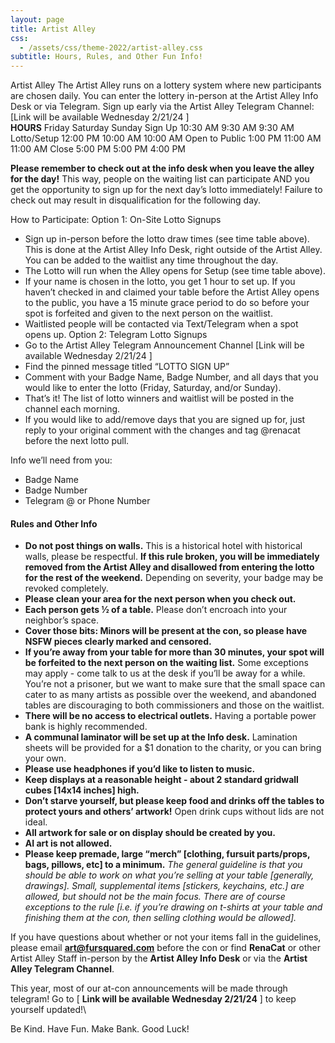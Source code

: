 ```yaml
---
layout: page
title: Artist Alley
css:
  - /assets/css/theme-2022/artist-alley.css
subtitle: Hours, Rules, and Other Fun Info!
---
```

Artist Alley
The Artist Alley runs on a lottery system where new participants are chosen daily. You can enter the lottery in-person at the Artist Alley Info Desk or via Telegram.
Sign up early via the Artist Alley Telegram Channel: \[Link will be available Wednesday 2/21/24 ]
\
**HOURS**
Friday
Saturday
Sunday
Sign Up
10:30 AM
9:30 AM
9:30 AM
Lotto/Setup
12:00 PM
10:00 AM
10:00 AM
Open to Public
1:00 PM
11:00 AM
11:00 AM
Close
5:00 PM
5:00 PM
4:00 PM

**Please remember to check out at the info desk when you leave the alley for the day!**
This way, people on the waiting list can participate AND you get the opportunity to sign up for the next day’s lotto immediately! Failure to check out may result in disqualification for the following day.

How to Participate:
Option 1: On-Site Lotto Signups

* Sign up in-person before the lotto draw times (see time table above). This is done at the Artist Alley Info Desk, right outside of the Artist Alley. You can be added to the waitlist any time throughout the day.
* The Lotto will run when the Alley opens for Setup (see time table above).
* If your name is chosen in the lotto, you get 1 hour to set up. If you haven’t checked in and claimed your table before the Artist Alley opens to the public, you have a 15 minute grace period to do so before your spot is forfeited and given to the next person on the waitlist.
* Waitlisted people will be contacted via Text/Telegram when a spot opens up.
  Option 2: Telegram Lotto Signups
* Go to the Artist Alley Telegram Announcement Channel \[Link will be available Wednesday 2/21/24 ]
* Find the pinned message titled “LOTTO SIGN UP”
* Comment with your Badge Name, Badge Number, and all days that you would like to enter the lotto (Friday, Saturday, and/or Sunday).
* That’s it! The list of lotto winners and waitlist will be posted in the channel each morning.
* If you would like to add/remove days that you are signed up for, just reply to your original comment with the changes and tag @renacat before the next lotto pull.

Info we’ll need from you:

* Badge Name
* Badge Number
* Telegram @ or Phone Number

#### Rules and Other Info

* **Do not post things on walls.** This is a historical hotel with historical walls, please be respectful. **If this rule broken, you will be immediately removed from the Artist Alley and disallowed from entering the lotto for the rest of the weekend.** Depending on severity, your badge may be revoked completely.
* **Please clean your area for the next person when you check out.**
* **Each person gets ½ of a table.** Please don’t encroach into your neighbor’s space.
* **Cover those bits: Minors will be present at the con, so please have NSFW pieces clearly marked and censored.**
* **If you’re away from your table for more than 30 minutes, your spot will be forfeited to the next person on the waiting list.** Some exceptions may apply - come talk to us at the desk if you’ll be away for a while. You’re not a prisoner, but we want to make sure that the small space can cater to as many artists as possible over the weekend, and abandoned tables are discouraging to both commissioners and those on the waitlist.
* **There will be no access to electrical outlets.** Having a portable power bank is highly recommended.
* **A communal laminator will be set up at the Info desk.** Lamination sheets will be provided for a $1 donation to the charity, or you can bring your own.
* **Please use headphones if you’d like to listen to music.**
* **Keep displays at a reasonable height - about 2 standard gridwall cubes \[14x14 inches] high.** 
* **Don’t starve yourself, but please keep food and drinks off the tables to protect yours and others’ artwork!** Open drink cups without lids are not ideal.
* **All artwork for sale or on display should be created by you.**
* **AI art is not allowed.**
* **Please keep premade, large “merch” \[clothing, fursuit parts/props, bags, pillows, etc] to a minimum.**
  *The general guideline is that you should be able to work on what you’re selling at your table \[generally, drawings]. Small, supplemental items \[stickers, keychains, etc.] are allowed, but should not be the main focus. There are of course exceptions to the rule \[i.e. if you’re drawing on t-shirts at your table and finishing them at the con, then selling clothing would be allowed].*

If you have questions about whether or not your items fall in the guidelines, please email **art@fursquared.com** before the con or find **RenaCat** or other Artist Alley Staff in-person by the **Artist Alley Info Desk** or via the **Artist Alley Telegram Channel**.

This year, most of our at-con announcements will be made through telegram! Go to [ **Link will be available Wednesday 2/21/24** ] to keep yourself updated!\

Be Kind. Have Fun. Make Bank.
Good Luck!